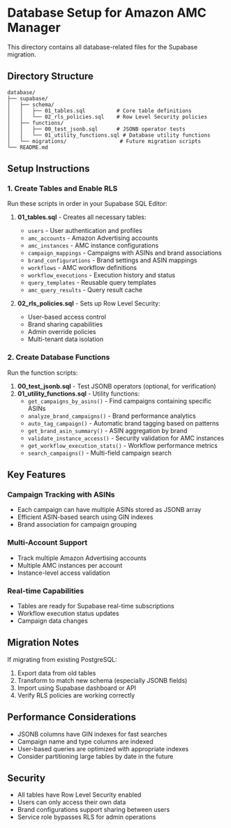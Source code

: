 # Database Setup for Amazon AMC Manager

This directory contains all database-related files for the Supabase migration.

## Directory Structure

```
database/
├── supabase/
│   ├── schema/
│   │   ├── 01_tables.sql          # Core table definitions
│   │   └── 02_rls_policies.sql    # Row Level Security policies
│   ├── functions/
│   │   ├── 00_test_jsonb.sql      # JSONB operator tests
│   │   └── 01_utility_functions.sql # Database utility functions
│   └── migrations/                 # Future migration scripts
└── README.md
```

## Setup Instructions

### 1. Create Tables and Enable RLS

Run these scripts in order in your Supabase SQL Editor:

1. **01_tables.sql** - Creates all necessary tables:
   - `users` - User authentication and profiles
   - `amc_accounts` - Amazon Advertising accounts
   - `amc_instances` - AMC instance configurations
   - `campaign_mappings` - Campaigns with ASINs and brand associations
   - `brand_configurations` - Brand settings and ASIN mappings
   - `workflows` - AMC workflow definitions
   - `workflow_executions` - Execution history and status
   - `query_templates` - Reusable query templates
   - `amc_query_results` - Query result cache

2. **02_rls_policies.sql** - Sets up Row Level Security:
   - User-based access control
   - Brand sharing capabilities
   - Admin override policies
   - Multi-tenant data isolation

### 2. Create Database Functions

Run the function scripts:

1. **00_test_jsonb.sql** - Test JSONB operators (optional, for verification)
2. **01_utility_functions.sql** - Utility functions:
   - `get_campaigns_by_asins()` - Find campaigns containing specific ASINs
   - `analyze_brand_campaigns()` - Brand performance analytics
   - `auto_tag_campaign()` - Automatic brand tagging based on patterns
   - `get_brand_asin_summary()` - ASIN aggregation by brand
   - `validate_instance_access()` - Security validation for AMC instances
   - `get_workflow_execution_stats()` - Workflow performance metrics
   - `search_campaigns()` - Multi-field campaign search

## Key Features

### Campaign Tracking with ASINs
- Each campaign can have multiple ASINs stored as JSONB array
- Efficient ASIN-based search using GIN indexes
- Brand association for campaign grouping

### Multi-Account Support
- Track multiple Amazon Advertising accounts
- Multiple AMC instances per account
- Instance-level access validation

### Real-time Capabilities
- Tables are ready for Supabase real-time subscriptions
- Workflow execution status updates
- Campaign data changes

## Migration Notes

If migrating from existing PostgreSQL:
1. Export data from old tables
2. Transform to match new schema (especially JSONB fields)
3. Import using Supabase dashboard or API
4. Verify RLS policies are working correctly

## Performance Considerations

- JSONB columns have GIN indexes for fast searches
- Campaign name and type columns are indexed
- User-based queries are optimized with appropriate indexes
- Consider partitioning large tables by date in the future

## Security

- All tables have Row Level Security enabled
- Users can only access their own data
- Brand configurations support sharing between users
- Service role bypasses RLS for admin operations